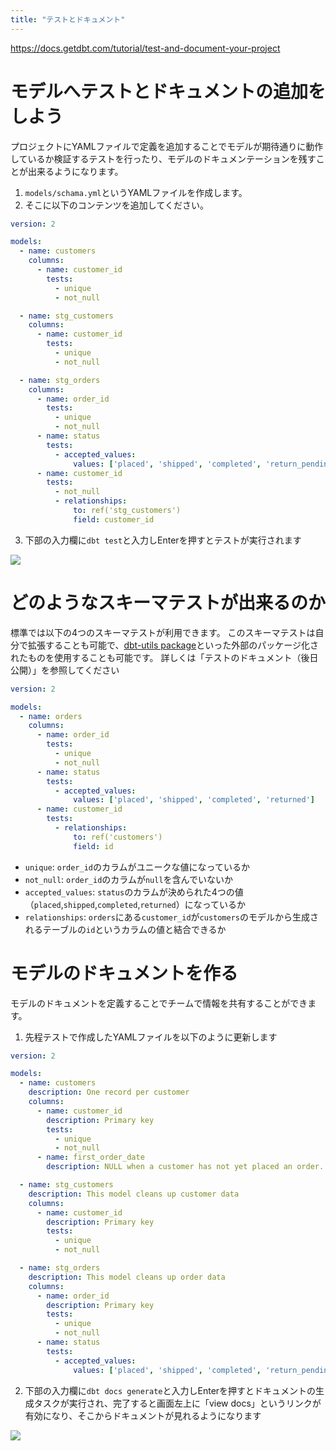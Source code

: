 ```yaml
---
title: "テストとドキュメント"
---
```

https://docs.getdbt.com/tutorial/test-and-document-your-project

# モデルへテストとドキュメントの追加をしよう
プロジェクトにYAMLファイルで定義を追加することでモデルが期待通りに動作しているか検証するテストを行ったり、モデルのドキュメンテーションを残すことが出来るようになります。

1. `models/schama.yml`というYAMLファイルを作成します。
2. そこに以下のコンテンツを追加してください。

```sql:models/schema.yml
version: 2

models:
  - name: customers
    columns:
      - name: customer_id
        tests:
          - unique
          - not_null

  - name: stg_customers
    columns:
      - name: customer_id
        tests:
          - unique
          - not_null

  - name: stg_orders
    columns:
      - name: order_id
        tests:
          - unique
          - not_null
      - name: status
        tests:
          - accepted_values:
              values: ['placed', 'shipped', 'completed', 'return_pending', 'returned']
      - name: customer_id
        tests:
          - not_null
          - relationships:
              to: ref('stg_customers')
              field: customer_id
```
3. 下部の入力欄に`dbt test`と入力しEnterを押すとテストが実行されます

![](https://storage.googleapis.com/zenn-user-upload/0b989483a7a5-20211201.png)

# どのようなスキーマテストが出来るのか
標準では以下の4つのスキーマテストが利用できます。
このスキーマテストは自分で拡張することも可能で、[dbt-utils package](https://github.com/dbt-labs/dbt-utils/tree/0.2.4/#schema-tests)といった外部のパッケージ化されたものを使用することも可能です。
詳しくは「テストのドキュメント（後日公開）」を参照してください

```yaml:schema.yml
version: 2

models:
  - name: orders
    columns:
      - name: order_id
        tests:
          - unique
          - not_null
      - name: status
        tests:
          - accepted_values:
              values: ['placed', 'shipped', 'completed', 'returned']
      - name: customer_id
        tests:
          - relationships:
              to: ref('customers')
              field: id
```

- `unique`: `order_id`のカラムがユニークな値になっているか
- `not_null`: `order_id`のカラムが`null`を含んでいないか
- `accepted_values`: `status`のカラムが決められた4つの値（`placed`,`shipped`,`completed`,`returned`）になっているか
- `relationships`: `orders`にある`customer_id`が`customers`のモデルから生成されるテーブルの`id`というカラムの値と結合できるか

# モデルのドキュメントを作る
モデルのドキュメントを定義することでチームで情報を共有することができます。

1. 先程テストで作成したYAMLファイルを以下のように更新します
```yaml:models/schema.yml
version: 2

models:
  - name: customers
    description: One record per customer
    columns:
      - name: customer_id
        description: Primary key
        tests:
          - unique
          - not_null
      - name: first_order_date
        description: NULL when a customer has not yet placed an order.

  - name: stg_customers
    description: This model cleans up customer data
    columns:
      - name: customer_id
        description: Primary key
        tests:
          - unique
          - not_null

  - name: stg_orders
    description: This model cleans up order data
    columns:
      - name: order_id
        description: Primary key
        tests:
          - unique
          - not_null
      - name: status
        tests:
          - accepted_values:
              values: ['placed', 'shipped', 'completed', 'return_pending', 'returned']
```
2. 下部の入力欄に`dbt docs generate`と入力しEnterを押すとドキュメントの生成タスクが実行され、完了すると画面左上に「view docs」というリンクが有効になり、そこからドキュメントが見れるようになります

![](https://storage.googleapis.com/zenn-user-upload/9c94b7c4003e-20211201.png)
